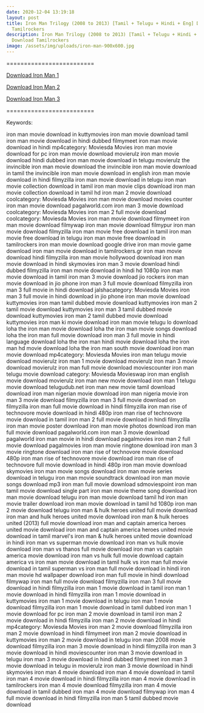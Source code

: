 ```yaml
---
date: 2020-12-04 13:19:18
layout: post
title: Iron Man Trilogy (2008 to 2013) [Tamil + Telugu + Hindi + Eng] Download
  Tamilrockers
description: Iron Man Trilogy (2008 to 2013) [Tamil + Telugu + Hindi + Eng]
  Download Tamilrockers
image: /assets/img/uploads/iron-man-900x600.jpg
---
```

\=========================

[Download Iron Man 1](https://hd.isaiminiweb.online/iron-man-2008-dubbed-movie-download-in-tamil-telugu-hindi-english-hd-tamilrockers/)

[Download Iron Man 2](https://hd.isaiminiweb.online/iron-man-2008-dubbed-movie-download-in-tamil-telugu-hindi-english-hd-tamilrockers-1/)

[Download Iron Man 3](https://hd.isaiminiweb.online/iron-man-2013-dubbed-movie-download-in-tamil-telugu-hindi-english-hd-tamilrockers/)

\=========================



Keywords:

iron man movie download in kuttymovies
iron man movie download tamil
iron man movie download in hindi dubbed filmymeet
iron man movie download in hindi mp4category: Moviesda Movies
iron man movie download for pc
iron man movie download movierulz
iron man movie download hindi dubbed
iron man movie download in telugu movierulz
the invincible iron man movie download
the invincible iron man movie download in tamil
the invincible iron man movie download in english
iron man movie download in hindi filmyzilla
iron man movie download in telugu
iron man movie collection download in tamil
iron man movie clips download
iron man movie collection download in tamil hd
iron man 2 movie download coolcategory: Moviesda Movies
iron man movie download movies counter
iron man movie download pagalworld.com
iron man 3 movie download coolcategory: Moviesda Movies
iron man 2 full movie download coolcategory: Moviesda Movies
iron man movie download filmymeet
iron man movie download filmywap
iron man movie download filmypur
iron man movie download filmyzilla
iron man movie free download in tamil
iron man movie free download in telugu
iron man movie free download in tamilrockers
iron man movie download google drive
iron man movie game download
iron man movie download in tamilrockers.gr
iron man movie download hindi filmyzilla
iron man movie hollywood download
iron man movie download in hindi skymovies
iron man 3 movie download hindi dubbed filmyzilla
iron man movie download in hindi hd 1080p
iron man movie download in tamil
iron man 3 movie download jio rockers
iron man movie download in jio phone
iron man 3 full movie download filmyzilla
iron man 3 full movie in hindi download jalshacategory: Moviesda Movies
iron man 3 full movie in hindi download in jio phone
iron man movie download kuttymovies
iron man tamil dubbed movie download kuttymovies
iron man 2 tamil movie download kuttymovies
iron man 3 tamil dubbed movie download kuttymovies
iron man 2 tamil dubbed movie download kuttymovies
iron man ki movie download
iron man movie telugu lo download
loha the iron man movie download
loha the iron man movie songs download
loha the iron man full movie download
iron man 3 full movie in hindi language download
loha the iron man hindi movie download
loha the iron man hd movie download
loha the iron man south movie download
iron man movie download mp4category: Moviesda Movies
iron man telugu movie download movierulz
iron man 1 movie download movierulz
iron man 3 movie download movierulz
iron man full movie download moviescounter
iron man telugu movie download category: Moviesda Movieswap
iron man english movie download movierulz
iron man new movie download
iron man 1 telugu movie download telugudub.net
iron man new movie tamil download
download iron man nigerian movie
download iron man nigeria movie
iron man 3 movie download filmyzilla
iron man 3 full movie download on filmyzilla
iron man full movie download in hindi filmyzilla
iron man rise of technovore movie download in hindi 480p
iron man rise of technovore movie download in tamil
iron man 2 full movie download in hindi filmyzilla
iron man movie poster download
iron man movie photos download
iron man full movie download pagalworld.com
iron man 3 movie download pagalworld
iron man movie in hindi download pagalmovies
iron man 2 full movie download pagalmovies
iron man movie ringtone download
iron man 3 movie ringtone download
iron man rise of technovore movie download 480p
iron man rise of technovore movie download
iron man rise of technovore full movie download in hindi 480p
iron man movie download skymovies
iron man movie songs download
iron man movie series download in telugu
iron man movie soundtrack download
iron man movie songs download mp3
iron man full movie download sdmoviespoint
iron man tamil movie download single part
iron man movie theme song download
iron man movie download telugu
iron man movie download tamil hd
iron man movie trailer download
iron man movie download in tamil hd 1080p
iron man 2 movie download telugu
iron man & hulk heroes united full movie download
iron man and hulk heroes united movie download
iron man & hulk heroes united (2013) full movie download
iron man and captain america heroes united movie download
iron man and captain america heroes united movie download in tamil
marvel's iron man & hulk heroes united movie download in hindi
iron man vs superman movie download
iron man vs hulk movie download
iron man vs thanos full movie download
iron man vs captain america movie download
iron man vs hulk full movie download
captain america vs iron man movie download in tamil
hulk vs iron man full movie download in tamil
superman vs iron man full movie download in hindi
iron man movie hd wallpaper download
iron man full movie in hindi download filmywap
iron man full movie download filmyzilla
iron man 3 full movie download in hindi filmyzilla
iron man 1 movie download in tamil
iron man 1 movie download in hindi filmyzilla
iron man 1 movie download in kuttymovies
iron man 1 movie download in telugu
iron man 1 movie download filmyzilla
iron man 1 movie download in tamil dubbed
iron man 1 movie download for pc
iron man 2 movie download in tamil
iron man 2 movie download in hindi filmyzilla
iron man 2 movie download in hindi mp4category: Moviesda Movies
iron man 2 movie download filmyzilla
iron man 2 movie download in hindi filmymeet
iron man 2 movie download in kuttymovies
iron man 2 movie download in telugu
iron man 2008 movie download filmyzilla
iron man 3 movie download in hindi filmyzilla
iron man 3 movie download in hindi moviescounter
iron man 3 movie download in telugu
iron man 3 movie download in hindi dubbed filmymeet
iron man 3 movie download in telugu in movierulz
iron man 3 movie download in hindi skymovies
iron man 4 movie download
iron man 4 movie download in tamil
iron man 4 movie download in hindi filmyzilla
iron man 4 movie download in tamilrockers
iron man 4 movie download filmyzilla
iron man 4 movie download in tamil dubbed
iron man 4 movie download filmywap
iron man 4 full movie download in hindi filmyzilla
iron man 5 tamil dubbed movie download